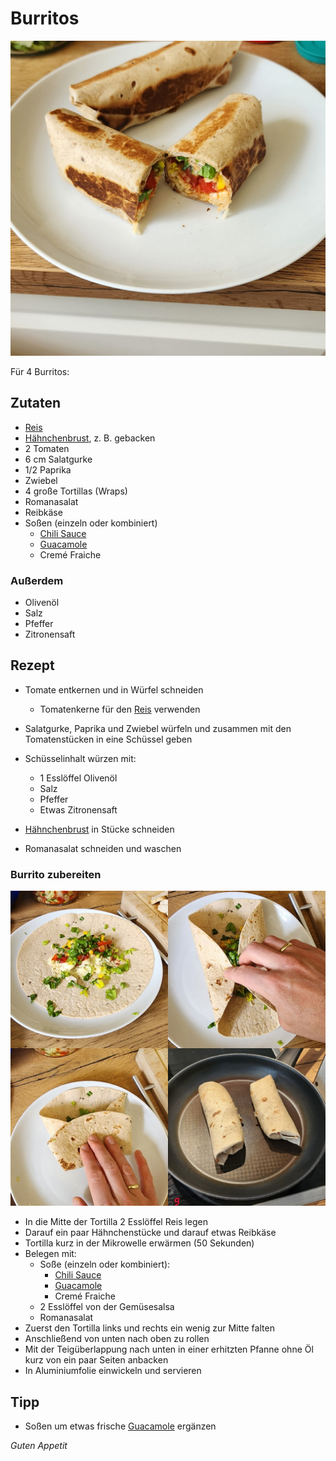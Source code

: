 # Burritos

![img](imgs/Burritos.jpg)

Für 4 Burritos:

## Zutaten
- [Reis](Reis.md)
- [Hähnchenbrust](Haehnchenbrust.md), z. B. gebacken
- 2 Tomaten
- 6 cm Salatgurke
- 1/2 Paprika
- Zwiebel
- 4 große Tortillas (Wraps)
- Romanasalat
- Reibkäse
- Soßen (einzeln oder kombiniert)
  - [Chili Sauce](Chili_Sauce.md) 
  - [Guacamole](Guacamole.md)
  - Cremé Fraiche

### Außerdem
- Olivenöl
- Salz
- Pfeffer
- Zitronensaft

## Rezept
- Tomate entkernen und in Würfel schneiden
  - Tomatenkerne für den [Reis](Reis.md) verwenden

- Salatgurke, Paprika und Zwiebel würfeln und zusammen mit den Tomatenstücken in eine Schüssel geben

- Schüsselinhalt würzen mit:
  - 1 Esslöffel Olivenöl
  - Salz
  - Pfeffer
  - Etwas Zitronensaft

- [Hähnchenbrust](Haehnchenbrust.md) in Stücke schneiden

- Romanasalat schneiden und waschen

### Burrito zubereiten

![img](imgs/Burritos_fold.jpg)

- In die Mitte der Tortilla 2 Esslöffel Reis legen
- Darauf ein paar Hähnchenstücke und darauf etwas Reibkäse
- Tortilla kurz in der Mikrowelle erwärmen (50 Sekunden)
- Belegen mit:
  - Soße (einzeln oder kombiniert):
    - [Chili Sauce](Chili_Sauce.md) 
    - [Guacamole](Guacamole.md)
    - Cremé Fraiche
  - 2 Esslöffel von der Gemüsesalsa
  - Romanasalat
- Zuerst den Tortilla links und rechts ein wenig zur Mitte falten
- Anschließend von unten nach oben zu rollen
- Mit der Teigüberlappung nach unten in einer erhitzten Pfanne ohne Öl kurz von ein paar Seiten anbacken
- In Aluminiumfolie einwickeln und servieren


## Tipp
- Soßen um etwas frische [Guacamole](Guacamole.md) ergänzen

*Guten Appetit*

